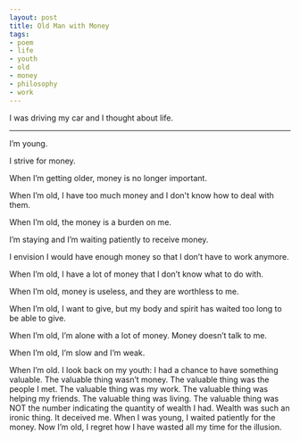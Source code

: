 ```yaml
---
layout: post
title: Old Man with Money
tags:
- poem
- life
- youth
- old
- money
- philosophy
- work
---
```


I was driving my car and I thought about life.

-------------------------------

I’m young.

I strive for money.

When I’m getting older, money is no longer important.

When I’m old, I have too much money and I don't know how to deal with them.

When I’m old, the money is a burden on me.

I’m staying and I’m waiting patiently to receive money.

I envision I would have enough money so that I don’t have to work anymore.

When I’m old, I have a lot of money that I don’t know what to do with.

When I’m old, money is useless, and they are worthless to me.

When I’m old, I want to give, but my body and spirit has waited too long to be able to give.

When I’m old, I’m alone with a lot of money. Money doesn’t talk to me.

When I’m old, I’m slow and I’m weak.

When I’m old. I look back on my youth: I had a chance to have something valuable. The valuable thing wasn’t money. The valuable thing was the people I met. The valuable thing was my work. The valuable thing was helping my friends. The valuable thing was living. The valuable thing was NOT the number indicating the quantity of wealth I had. Wealth was such an ironic thing. It deceived me. When I was young, I waited patiently for the money. Now I’m old, I regret how I have wasted all my time for the illusion.
